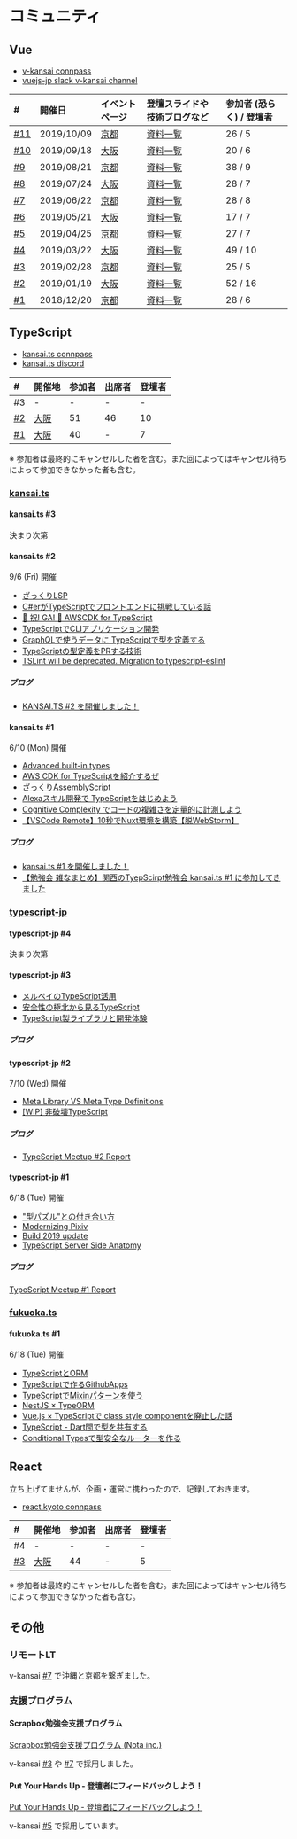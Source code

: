 # コミュニティ

## Vue

- [v-kansai connpass](https://vuekansai.connpass.com/)
- [vuejs-jp slack v-kansai channel](https://vuejs-jp.slack.com/)

| # | 開催日 | イベントページ | 登壇スライドや技術ブログなど | 参加者 (恐らく) / 登壇者 |
|:---|:---|:---|:---|:---|
| [#11](https://webneko.dev/posts/enter-the-v-kansai-11-with-kyoto-dev-cafe) | 2019/10/09 | [京都](https://vuekansai.connpass.com/event/144194/) | [資料一覧](https://nekohack.github.io/v-kansai/event/#v-kansai-11) | 26 / 5 |
| [#10](https://webneko.dev/posts/enter-the-v-kansai-10-in-osaka) | 2019/09/18 | [大阪](https://vuekansai.connpass.com/event/143861/) | [資料一覧](https://nekohack.github.io/v-kansai/event/#v-kansai-10) | 20 / 6 |
| [#9](https://webneko.dev/posts/enter-the-v-kansai-9-with-fjug-osaka) | 2019/08/21 | [京都](https://vuekansai.connpass.com/event/137411/) | [資料一覧](https://nekohack.github.io/v-kansai/event/#v-kansai-9) | 38 / 9 |
| [#8](https://webneko.dev/posts/enter-the-v-kansai-8-in-osaka) | 2019/07/24 | [大阪](https://vuekansai.connpass.com/event/136514/) | [資料一覧](https://nekohack.github.io/v-kansai/event/#v-kansai-8) | 28 / 7 |
| [#7](https://webneko.dev/posts/enter-the-v-kansai-7-in-kyoto) | 2019/06/22 | [京都](https://vuekansai.connpass.com/event/127057/) | [資料一覧](https://nekohack.github.io/v-kansai/event/#v-kansai-7) | 28 / 8 |
| [#6](https://webneko.dev/posts/enter-the-v-kansai-6-with-monaca-ug-osaka) | 2019/05/21 | [大阪](https://vuekansai.connpass.com/event/126754/) | [資料一覧](https://nekohack.github.io/v-kansai/event/#v-kansai-6) | 17 / 7 |
| [#5](https://webneko.dev/posts/enter-the-final-v-kansai-of-the-heisei-period) | 2019/04/25 | [京都](https://vuekansai.connpass.com/event/122664/) | [資料一覧](https://nekohack.github.io/v-kansai/event/#v-kansai-5) | 27 / 7 |
| [#4](https://webneko.dev/posts/enter-the-fourth-v-kansai-vue-js-nuxt-meetup-in-osaka) | 2019/03/22 | [大阪](https://vuekansai.connpass.com/event/121581/) | [資料一覧](https://nekohack.github.io/v-kansai/event/#v-kansai-4) | 49 / 10 |
| [#3](https://webneko.dev/posts/enter-the-third-v-kansai-vue-js-nuxt-meetup-in-kyoto) | 2019/02/28 | [京都](https://vuekansai.connpass.com/event/114795/) | [資料一覧](https://nekohack.github.io/v-kansai/event/#v-kansai-3) | 25 / 5 |
| [#2](https://webneko.dev/posts/enter-the-second-vue-js-nuxt-meetup-in-osaka) | 2019/01/19 | [大阪](https://vuekansai.connpass.com/event/112900/) | [資料一覧](https://nekohack.github.io/v-kansai/event/#v-kansai-2) | 52 / 16 |
| [#1](https://webneko.dev/posts/enter-the-first-vue-js-nuxt-meetup-in-kyoto) | 2018/12/20 | [京都](https://vuekansai.connpass.com/event/110542/) | [資料一覧](https://nekohack.github.io/v-kansai/event/#v-kansai-1) | 28 / 6 |

## TypeScript

- [kansai.ts connpass](https://kansaits.connpass.com/)
- [kansai.ts discord](https://discord.gg/AJPs2Uh)

| # | 開催地 | 参加者 | 出席者 | 登壇者 |
|:---|:---|:---|:---|:---|
| #3 | - | - | - | - |
| [#2](https://webneko.dev/posts/enter-the-kansai-ts-2-in-osaka) | [大阪](https://kansaits.connpass.com/event/131541/) | 51| 46 | 10 |
| [#1](https://webneko.dev/posts/enter-the-kansai-ts-1-in-osaka) | [大阪](https://kansaits.connpass.com/event/130120/) | 40 | - | 7 |

※ 参加者は最終的にキャンセルした者を含む。また回によってはキャンセル待ちによって参加できなかった者も含む。

### [kansai.ts](https://kansaits.connpass.com/)

#### kansai.ts #3

決まり次第

#### kansai.ts #2

9/6 (Fri) 開催

- [ざっくりLSP](https://scrapbox.io/mrsekut-p/%E3%81%96%E3%81%A3%E3%81%8F%E3%82%8ALSP)
- [C#erがTypeScriptでフロントエンドに挑戦している話](https://speakerdeck.com/masui_masanori/c-number-ergatypescriptdehurontoendonitiao-zhan-siteiruhua)
- [🎉 祝! GA! 🎉 AWSCDK for TypeScript](https://docs.google.com/presentation/d/18vgUTXzcF6eofp3uLd-ZVmcaKsEYkTS-QjWQLXxCwBc/edit#slide=id.g5faa9da147_1_0)
- [TypeScriptでCLIアプリケーション開発](https://www.slideshare.net/ShutoSuzuki/typescriptcli)
- [GraphQLで使うデータに TypeScriptで型を定義する](https://speakerdeck.com/kamiyam/graphqldeshi-udetani-typescriptdexing-woding-yi-suru)
- [TypeScriptの型定義をPRする技術](https://speakerdeck.com/ypresto/typescriptfalsexing-ding-yi-woprsuruji-shu)
- [TSLint will be deprecated. Migration to typescript-eslint](https://speakerdeck.com/masashi/number-kansaits-2)

##### ブログ
- [KANSAI.TS #2 を開催しました！](https://webneko.dev/posts/enter-the-kansai-ts-2-in-osaka)

#### kansai.ts #1

6/10 (Mon) 開催

- [Advanced built-in types](https://speakerdeck.com/masashi/number-kansaits-1/)
- [AWS CDK for TypeScriptを紹介するぜ](https://master.d1r9qwzhk27es2.amplifyapp.com/)
- [ざっくりAssemblyScript](https://scrapbox.io/mrsekut-p/%E3%81%96%E3%81%A3%E3%81%8F%E3%82%8AAssemblyScript)
- [Alexaスキル開発で TypeScriptをはじめよう](https://speakerdeck.com/hideokamoto/kansaits01)
- [Cognitive Complexity でコードの複雑さを定量的に計測しよう](https://www.slideshare.net/ShutoSuzuki/cognitive-complexity-149117241)
- [【VSCode Remote】10秒でNuxt環境を構築【脱WebStorm】](https://qiita.com/relu/items/defde8de8c4d21af662f)

##### ブログ
- [kansai.ts #1 を開催しました！](https://webneko.dev/posts/enter-the-kansai-ts-1-in-osaka)
- [【勉強会 雑なまとめ】関西のTyepScirpt勉強会 kansai.ts #1 に参加してきました](https://nkgr.hatenablog.com/entry/2019/06/10/213500)

### [typescript-jp](https://typescript-jp.connpass.com/)

#### typescript-jp #4

決まり次第

#### typescript-jp #3

- [メルペイのTypeScript活用](https://drive.google.com/file/d/1HdRAzv_Mq24gTRz6WHC13sRASaF2O9Rw/view)
- [安全性の極北から見るTypeScript](https://speakerdeck.com/uhyo/an-quan-xing-falseji-bei-karajian-rutypescript)
- [TypeScript製ライブラリと開発体験](https://akito0107.github.io/slides/#slide=1)

##### ブログ

#### typescript-jp #2

7/10 (Wed) 開催

- [Meta Library VS Meta Type Definitions](https://speakerdeck.com/takefumiyoshii/meta-library-vs-meta-type-definitions)
- [[WIP] 非破壊TypeScript](https://gist.github.com/mizchi/1b5c45b50ca0df3e78d9f7697c336ecc)

##### ブログ
- [TypeScript Meetup #2 Report](https://typescript-jp.dev/meetup-002-report/)

#### typescript-jp #1

6/18 (Tue) 開催

- ["型パズル"との付き合い方](https://talks.leko.jp/type-puzzle-world/#0)
- [Modernizing Pixiv](https://docs.google.com/presentation/d/e/2PACX-1vQck4DKc3GBrfDU_LJYRwuBAaRBlFTgJD2_k523Ximoi5juNRIX6TrjRF5zR4A6xQ6czlBLudgu4qHO/pub?slide=id.p)
- [Build 2019 update](https://www.slideshare.net/KenichiroNakamura/typescript-meetup-1-build-2019-update)
- [TypeScript Server Side Anatomy](https://quramy.github.io/tsjp-resources/#slide=1)

##### ブログ
[TypeScript Meetup #1 Report](https://typescript-jp.dev/meetup-001-report/)

### [fukuoka.ts](https://fukuokats.connpass.com/)

#### fukuoka.ts #1

6/18 (Tue) 開催

- [TypeScriptとORM](https://speakerdeck.com/dojineko/orm-with-typescript)
- [TypeScriptで作るGithubApps](https://speakerdeck.com/kimromi/make-github-apps-by-typescript)
- [TypeScriptでMixinパターンを使う](https://speakerdeck.com/linyows/mixins-pattern-for-typescript)
- [NestJS × TypeORM](https://speakerdeck.com/tascript/nestjs-typeorm)
- [Vue.js × TypeScriptで class style componentを廃止した話](https://speakerdeck.com/sunecosuri/migrated-class-style-component-for-vuejs-and-typescrpit)
- [TypeScript - Dart間で型を共有する](https://speakerdeck.com/ikasoumen/sharing-type-definitions-between-typescript-and-dart)
- [Conditional Typesで型安全なルーターを作る](https://scrapbox.io/odiak/Conditional_Types%E3%81%A7%E5%9E%8B%E5%AE%89%E5%85%A8%E3%81%AA%E3%83%AB%E3%83%BC%E3%82%BF%E3%83%BC%E3%82%92%E4%BD%9C%E3%82%8B)

## React

立ち上げてませんが、企画・運営に携わったので、記録しておきます。

- [react.kyoto connpass](https://react-kyoto.connpass.com/)

| # | 開催地 | 参加者 | 出席者 | 登壇者 |
|:---|:---|:---|:---|:---|
| #4 | - | - | - | - |
| [#3](https://webneko.dev/posts/enter-the-react-kyoto-v0-3-0) | [大阪](https://react-kyoto.connpass.com/event/137847/) | 44 | - | 5 |

※ 参加者は最終的にキャンセルした者を含む。また回によってはキャンセル待ちによって参加できなかった者も含む。

## その他

### リモートLT

v-kansai [#7](https://webneko.dev/posts/enter-the-v-kansai-7-in-kyoto) で沖縄と京都を繋ぎました。

### 支援プログラム

#### Scrapbox勉強会支援プログラム

[Scrapbox勉強会支援プログラム (Nota inc.)](https://scrapbox.io/study-group-support/)

v-kansai [#3](https://webneko.dev/posts/enter-the-third-v-kansai-vue-js-nuxt-meetup-in-kyoto) や [#7](https://webneko.dev/posts/enter-the-v-kansai-7-in-kyoto) で採用しました。

#### Put Your Hands Up - 登壇者にフィードバックしよう！

[Put Your Hands Up - 登壇者にフィードバックしよう！](https://pyhu.nkgr.app/)

v-kansai [#5](https://webneko.dev/posts/enter-the-final-v-kansai-of-the-heisei-period) で採用しています。
